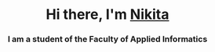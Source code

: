 <h1 align="center">Hi there, I'm <a href="https://t.me/Nikitka_Z_X_C" target="_blank">Nikita</a> 
<h3 align="center">I am a student of the Faculty of Applied Informatics</h3>
